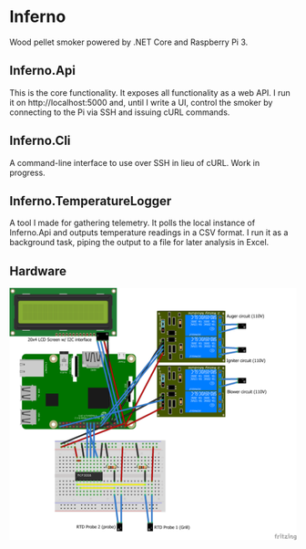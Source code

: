 # Inferno
Wood pellet smoker powered by .NET Core and Raspberry Pi 3.

## Inferno.Api

This is the core functionality. It exposes all functionality as a web API. I run it on http://localhost:5000 and, until I write a UI, control the smoker by connecting to the Pi via SSH and issuing cURL commands.

## Inferno.Cli

A command-line interface to use over SSH in lieu of cURL. Work in progress.

## Inferno.TemperatureLogger

A tool I made for gathering telemetry. It polls the local instance of Inferno.Api and outputs temperature readings in a CSV format. I run it as a background task, piping the output to a file for later analysis in Excel.

## Hardware
![Raspberry Pi and components](Hardware/Images/Inferno_bb.png)
